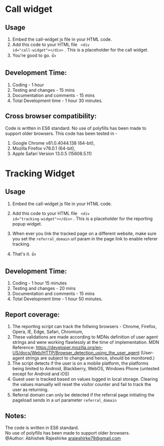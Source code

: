 # Call widget

## Usage

1. Embed the call-widget js file in your HTML code.
2. Add this code to your HTML file <code> &lt;div id="call-widget"&gt;&lt;/div&gt;</code> . This is a placeholder for the call widget.
3. You're good to go. :thumbsup:

## Development Time:

1. Coding - 1 hour
2. Testing and changes - 15 mins
3. Documentation and comments - 15 mins
4. Total Development time - 1 hour 30 minutes.

## Cross browser compatibility:

Code is written in ES6 standard.
No use of polyfills has been made to support older browsers.
This code has been tested in -

1.  Google Chrome v81.0.4044.138 (64-bit),
2.  Mozilla Firefox v76.0.1 (64-bit),
3.  Apple Safari Version 13.0.5 (15608.5.11)

# Tracking Widget

## Usage

1. Embed the call-widget js file in your HTML code.
2. Add this code to your HTML file <code> &lt;div id="tracking-widget"&gt;&lt;/div&gt;</code> . This is a placeholder for the reporting popup widget.
3. When ever you link the tracked page on a different website, make sure you set the <code>referral_domain</code> url param in the page link to enable referer tracking.

4. That's it. :thumbsup:

## Development Time:

1. Coding - 1 hour 15 minutes
2. Testing and changes - 20 mins
3. Documentation and comments - 15 mins
4. Total Development time - 1 hour 50 minutes.

## Report coverage:

1.  The reporting script can track the follwing browsers - Chrome, Firefox, Opera, IE, Edge, Safari, Chromium,
2.  These validations are made according to MDNs definition of user agent strings and were working flawlessly at the time of implementation. MDN Reference: https://developer.mozilla.org/en-US/docs/Web/HTTP/Browser_detection_using_the_user_agent (User-agent strings are subject to change and hence, should be monitored.)
3.  The script detects if the user is on a mobile platform, the platforms being limited to Android, Blackberry, WebOS, Windows Phone (untested except for Android and iOS)
4.  Guest user is tracked based on values logged in local storage. Clearing the values manually will reset the visitor counter and fail to track the user as returning.
5.  Referral domain can only be detected if the referral page initiating the pageload sends in a url parameter <code>referral_domain</code>

## Notes:

The code is written in ES6 standard.  
No use of polyfills has been made to support older browsers.  
 @Author: Abhishek Rajeshirke arajeshirke79@gmail.com
